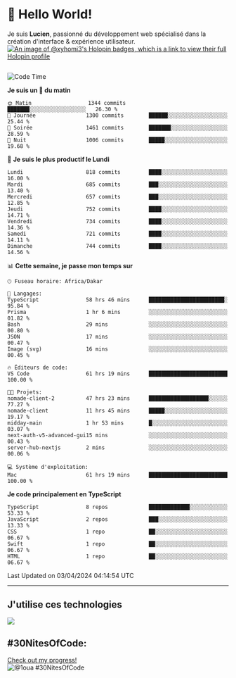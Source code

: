 # 👋 Hello World!

Je suis **Lucien**, passionné du développement web spécialisé dans la création d'interface & expérience utilisateur.
[![An image of @xyhomi3's Holopin badges, which is a link to view their full Holopin profile](https://holopin.me/xyhomi3)](https://holopin.io/@xyhomi3)

##

<!--START_SECTION:waka-->
![Code Time](http://img.shields.io/badge/Code%20Time-821%20hrs%2059%20mins-blue)

**Je suis un 🐤 du matin** 

```text
🌞 Matin                  1344 commits        ███████░░░░░░░░░░░░░░░░░░   26.30 % 
🌆 Journée                1300 commits        ██████░░░░░░░░░░░░░░░░░░░   25.44 % 
🌃 Soirée                 1461 commits        ███████░░░░░░░░░░░░░░░░░░   28.59 % 
🌙 Nuit                   1006 commits        █████░░░░░░░░░░░░░░░░░░░░   19.68 % 
```
📅 **Je suis le plus productif le Lundi** 

```text
Lundi                    818 commits         ████░░░░░░░░░░░░░░░░░░░░░   16.00 % 
Mardi                    685 commits         ███░░░░░░░░░░░░░░░░░░░░░░   13.40 % 
Mercredi                 657 commits         ███░░░░░░░░░░░░░░░░░░░░░░   12.85 % 
Jeudi                    752 commits         ████░░░░░░░░░░░░░░░░░░░░░   14.71 % 
Vendredi                 734 commits         ████░░░░░░░░░░░░░░░░░░░░░   14.36 % 
Samedi                   721 commits         ████░░░░░░░░░░░░░░░░░░░░░   14.11 % 
Dimanche                 744 commits         ████░░░░░░░░░░░░░░░░░░░░░   14.56 % 
```


📊 **Cette semaine, je passe mon temps sur** 

```text
🕑︎ Fuseau horaire: Africa/Dakar

💬 Langages: 
TypeScript               58 hrs 46 mins      ████████████████████████░   95.84 % 
Prisma                   1 hr 6 mins         ░░░░░░░░░░░░░░░░░░░░░░░░░   01.82 % 
Bash                     29 mins             ░░░░░░░░░░░░░░░░░░░░░░░░░   00.80 % 
JSON                     17 mins             ░░░░░░░░░░░░░░░░░░░░░░░░░   00.47 % 
Image (svg)              16 mins             ░░░░░░░░░░░░░░░░░░░░░░░░░   00.45 % 

🔥 Éditeurs de code: 
VS Code                  61 hrs 19 mins      █████████████████████████   100.00 % 

🐱‍💻 Projets: 
nomade-client-2          47 hrs 23 mins      ███████████████████░░░░░░   77.27 % 
nomade-client            11 hrs 45 mins      █████░░░░░░░░░░░░░░░░░░░░   19.17 % 
midday-main              1 hr 53 mins        █░░░░░░░░░░░░░░░░░░░░░░░░   03.07 % 
next-auth-v5-advanced-gui15 mins             ░░░░░░░░░░░░░░░░░░░░░░░░░   00.43 % 
server-hub-nextjs        2 mins              ░░░░░░░░░░░░░░░░░░░░░░░░░   00.06 % 

💻 Système d'exploitation: 
Mac                      61 hrs 19 mins      █████████████████████████   100.00 % 
```

**Je code principalement en TypeScript** 

```text
TypeScript               8 repos             █████████████░░░░░░░░░░░░   53.33 % 
JavaScript               2 repos             ███░░░░░░░░░░░░░░░░░░░░░░   13.33 % 
CSS                      1 repo              ██░░░░░░░░░░░░░░░░░░░░░░░   06.67 % 
Swift                    1 repo              ██░░░░░░░░░░░░░░░░░░░░░░░   06.67 % 
HTML                     1 repo              ██░░░░░░░░░░░░░░░░░░░░░░░   06.67 % 
```




 Last Updated on 03/04/2024 04:14:54 UTC
<!--END_SECTION:waka-->
---

## J'utilise ces technologies

<p align="left">
  <a href="https://skillicons.dev">
    <img src="https://skillicons.dev/icons?i=ts,js,md,scss,tailwind,react,redux,docker,express,astro,vite,nextjs,vercel,figma,ableton" />
  </a>
</p>

## #30NitesOfCode:
  [Check out my progress!](https://www.codedex.io/@1oua/30-nites-of-code)  
  ![@1oua #30NitesOfCode](https://www.codedex.io/api/petStatus?user=1oua)
